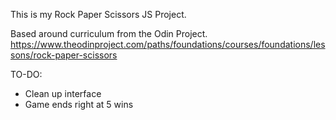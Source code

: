 This is my Rock Paper Scissors JS Project.

Based around curriculum from the Odin Project.
https://www.theodinproject.com/paths/foundations/courses/foundations/lessons/rock-paper-scissors

TO-DO:
- Clean up interface
- Game ends right at 5 wins
